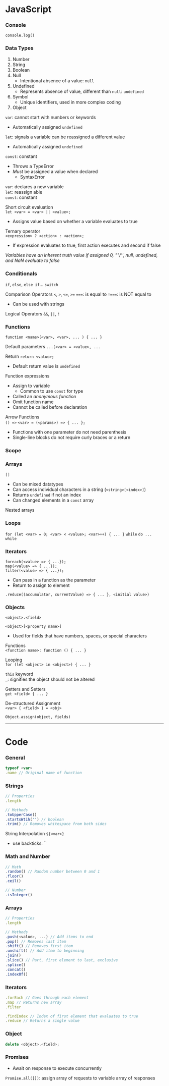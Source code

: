 # JavaScript

### Console

`console.log()`

### Data Types

1. Number
2. String
3. Boolean
4. Null
   - Intentional absence of a value: `null`
5. Undefined
   - Represents absence of value, different than `null`: `undefined`
6. Symbol
   - Unique identifiers, used in more complex coding
7. Object

`var`: cannot start with numbers or keywords
- Automatically assigned `undefined`

`let`: signals a variable can be reassigned a different value
- Automatically assigned `undefined`

`const`: constant
- Throws a TypeError
- *Must* be assigned a value when declared
  - SyntaxError

`var`: declares a new variable  
`let`: reassign able  
`const`: constant  

Short circuit evaluation  
`let <var> = <var> || <value>;`
- Assigns value based on whether a variable evaluates to true

Ternary operator  
`<expression> ? <action> : <action>;`
- If expression evaluates to true, first action executes and second if false

*Variables have an inherent truth value if assigned*
*0, ""/'', null, undefined, and NaN evaluate to false*

### Conditionals

`if`, `else`, `else if`...
`switch`

Comparison Operators
`<`, `>`, `<=`, `>=`
`===`: is equal to
`!===`: is NOT equal to
- Can be used with strings

Logical Operators
`&&`, `||`, `!`

### Functions

`function <name>(<var>, <var>, ... ) { ... }`

Default parameters
`...(<var> = <value>, ...`

Return
`return <value>;`
- Default return value is `undefined`

Function expressions
- Assign to variable
  - Common to use `const` for type
- Called an *anonymous function*
- Omit function name
- Cannot be called before declaration

Arrow Functions  
`() =>`
`<var> = (<params>) => { ... };`
- Functions with one parameter do not need parenthesis
- Single-line blocks do not require curly braces or a return

### Scope

### Arrays

`[]`  
- Can be mixed datatypes
- Can access individual characters in a string (`<string>[<index>]`)
- Returns `undefined` if not an index
- Can changed elements in a `const` array

Nested arrays

### Loops

`for (let <var> = 0; <var> < <value>; <var>++) { ... }`
`while`
`do ... while`

### Iterators

`foreach(<value> => { ...});`  
`map(<value> => { ...});`  
`filter(<value> => { ...});`
- Can pass in a function as the parameter
- Return to assign to element

`.reduce((accumulator, currentValue) => { ... }, <initial value>)`

### Objects

`<object>.<field>`

`<object>[<property name>]`
- Used for fields that have numbers, spaces, or special characters

Functions  
`<function name>: function () { ... }`

Looping  
`for (let <object> in <object>) { ... }`

`this` keyword  
`_`: signifies the object should not be altered

Getters and Setters  
`get <field> { ... }`

De-structured Assignment  
`<var> { <field> } = <obj>`

`Object.assign(object, fields)`

---

# Code

### General

```JavaScript
typeof <var>
.name // Original name of function
```

### Strings

```JavaScript
// Properties
.length

// Methods
.toUpperCase()
.startsWtih('') // boolean
.trim() // Removes whitespace from both sides
```

String Interpolation
``${<var>}``
- use backticks: ``

### Math and Number

```JavaScript
// Math
.random() // Random number between 0 and 1
.floor()
.ceil()

// Number
.isInteger()
```

### Arrays

``` JavaScript
// Properties
.length

// Methods
.push(<value>, ...) // Add items to end
.pop() // Removes last item
.shift() // Removes first item
.unshift() // Add item to beginning
.join()
.slice() // Part, first element to last, exclusive
.splice()
.concat()
.indexOf()
```

### Iterators

```JavaScript
.forEach // Goes through each element
.map // Returns new array
.filter

.findIndex // Index of first element that evaluates to true
.reduce // Returns a single value
```

### Object

```JavaScript
delete <object>.<field>;
```

### Promises

- Await on response to execute concurrently

`Promise.all([])`: assign array of requests to variable array of responses
